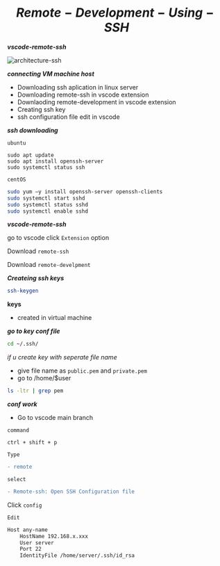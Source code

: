 # $$Remote-Development-Using-SSH$$

**_vscode-remote-ssh_**

![architecture-ssh](https://user-images.githubusercontent.com/88568938/204095826-8c030a76-049e-4cd8-bb69-fa4c4664da53.png)

**_connecting VM machine host_**

- Downloading ssh aplication in linux server
- Downloading remote-ssh in vscode extension
- Downlaoding remote-development in vscode extension
- Creating ssh key
- ssh configuration file edit in vscode

**_ssh downloading_**

`ubuntu`

```
sudo apt update
sudo apt install openssh-server
sudo systemctl status ssh
```

`centOS`

```bash
sudo yum –y install openssh-server openssh-clients
sudo systemctl start sshd
sudo systemctl status sshd
sudo systemctl enable sshd
```

**_vscode-remote-ssh_**

go to vscode click `Extension` option

Download `remote-ssh`

Download `remote-develpment`

**_Createing ssh keys_**

```bash
ssh-keygen
```

**keys**

- created in virtual machine

**_go to key conf file_**

```bash
cd ~/.ssh/
```

_if u create key with seperate file name_

- give file name as `public.pem` and `private.pem`
- go to /home/$user

```bash
ls -ltr | grep pem
```

**_conf work_**

- Go to vscode main branch

`command`

```
ctrl + shift + p
```

`Type`

```diff
- remote
```

`select`

```diff
- Remote-ssh: Open SSH Configuration file
```

Click `config`

`Edit`

```bash
Host any-name
    HostName 192.168.x.xxx
    User server
    Port 22
    IdentityFile /home/server/.ssh/id_rsa
```
